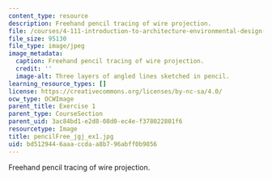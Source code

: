 ```yaml
---
content_type: resource
description: Freehand pencil tracing of wire projection.
file: /courses/4-111-introduction-to-architecture-environmental-design-spring-2014/bd5129446aaaccdaa8b796abff0b9856_pencilFree_jgj_ex1.jpg
file_size: 95130
file_type: image/jpeg
image_metadata:
  caption: Freehand pencil tracing of wire projection.
  credit: ''
  image-alt: Three layers of angled lines sketched in pencil.
learning_resource_types: []
license: https://creativecommons.org/licenses/by-nc-sa/4.0/
ocw_type: OCWImage
parent_title: Exercise 1
parent_type: CourseSection
parent_uid: 3ac84bd1-e2d8-08d0-ec4e-f378022801f6
resourcetype: Image
title: pencilFree_jgj_ex1.jpg
uid: bd512944-6aaa-ccda-a8b7-96abff0b9856
---
```

Freehand pencil tracing of wire projection.